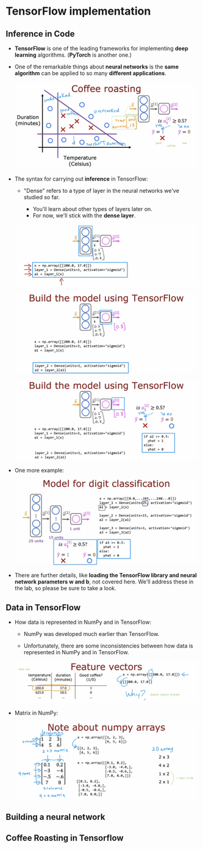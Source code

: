 # TensorFlow implementation

## Inference in Code

- **TensorFlow** is one of the leading frameworks for implementing **deep learning** algorithms. (**PyTorch** is another one.)

- One of the remarkable things about **neural networks** is the **same algorithm** can be applied to so many **different applications**.

  ![alt text](resources/notes/01.png)

- The syntax for carrying out **inference** in TensorFlow:

  - "Dense" refers to a type of layer in the neural networks we've studied so far.

    - You'll learn about other types of layers later on.
    - For now, we'll stick with the **dense layer**.

  ![alt text](resources/notes/02.png)

  ![alt text](resources/notes/03.png)

  ![alt text](resources/notes/04.png)

- One more example:

  ![alt text](resources/notes/05.png)

- There are further details, like **loading the TensorFlow library and neural network parameters w and b**, not covered here. We'll address these in the lab, so please be sure to take a look.

## Data in TensorFlow

- How data is represented in NumPy and in TensorFlow:

  - NumPy was developed much earlier than TensorFlow.

  - Unfortunately, there are some inconsistencies between how data is represented in NumPy and in TensorFlow.

  ![alt text](resources/notes/06.png)

- Matrix in NumPy:

  ![alt text](resources/notes/07.png)

## Building a neural network

## Coffee Roasting in Tensorflow
